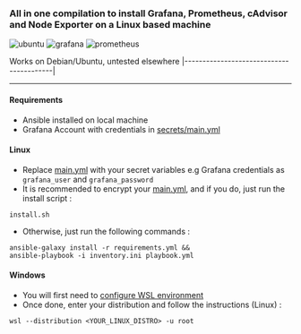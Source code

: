 ### All in one compilation to install Grafana, Prometheus, cAdvisor and Node Exporter on a Linux based machine

![ubuntu](https://img.shields.io/badge/ubuntu-v22.04.4-E95420?logo=ubuntu)
![grafana](https://img.shields.io/badge/grafana-latest-F46800?logo=grafana)
![prometheus](https://img.shields.io/badge/prometheus-latest-E6522C?logo=prometheus)

 Works on Debian/Ubuntu, untested elsewhere
|-----------------------------------------|
***
#### Requirements

- Ansible installed on local machine
- Grafana Account with credentials in [secrets/main.yml](secrets/main.yml)

#### Linux

- Replace [main.yml](secrets/main.yml) with your secret variables e.g Grafana credentials as <code>grafana_user</code> and <code>grafana_password </code>
- It is recommended to encrypt your [main.yml](secrets/main.yml), and if you do, just run the install script :
```
install.sh
```

- Otherwise, just run the following commands :
```
ansible-galaxy install -r requirements.yml &&
ansible-playbook -i inventory.ini playbook.yml
```

#### Windows

- You will first need to [configure WSL environment](https://learn.microsoft.com/fr-fr/windows/wsl/setup/environment)
- Once done, enter your distribution and follow the instructions (Linux) :

```
wsl --distribution <YOUR_LINUX_DISTRO> -u root
```


